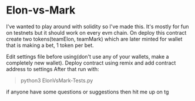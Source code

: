# Elon-vs-Mark
I've wanted to play around with solidity so I've made this.
It's mostly for fun on testnets but it should work on every evm chain.
On deploy this contract create two tokens(teamElon, teamMark) which are later minted for wallet that is making a bet, 1 token per bet. 

Edit settings file before using(don't use any of your wallets, make a completely new wallet).
Deploy contract using remix and add contract address to settings 
After that run with:
>python3 ElonVsMark-Tests.py


if anyone have some questions or suggestions then hit me up on tg 
